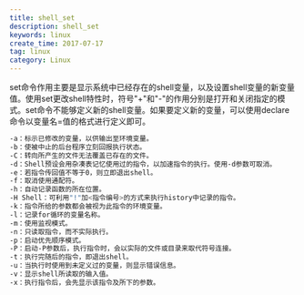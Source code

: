 ```yaml
---
title: shell_set
description: shell_set
keywords: linux
create_time: 2017-07-17
tag: linux
category: Linux
---
```


set命令作用主要是显示系统中已经存在的shell变量，以及设置shell变量的新变量值。使用set更改shell特性时，符号"+"和"-"的作用分别是打开和关闭指定的模式。set命令不能够定义新的shell变量。如果要定义新的变量，可以使用declare命令以变量名=值的格式进行定义即可。


```bash
-a：标示已修改的变量，以供输出至环境变量。 
-b：使被中止的后台程序立刻回报执行状态。 
-C：转向所产生的文件无法覆盖已存在的文件。 
-d：Shell预设会用杂凑表记忆使用过的指令，以加速指令的执行。使用-d参数可取消。 
-e：若指令传回值不等于0，则立即退出shell。 
-f：取消使用通配符。 
-h：自动记录函数的所在位置。 
-H Shell：可利用"!"加<指令编号>的方式来执行history中记录的指令。 
-k：指令所给的参数都会被视为此指令的环境变量。 
-l：记录for循环的变量名称。 
-m：使用监视模式。 
-n：只读取指令，而不实际执行。 
-p：启动优先顺序模式。 
-P：启动-P参数后，执行指令时，会以实际的文件或目录来取代符号连接。 
-t：执行完随后的指令，即退出shell。 
-u：当执行时使用到未定义过的变量，则显示错误信息。 
-v：显示shell所读取的输入值。 
-x：执行指令后，会先显示该指令及所下的参数。

```

